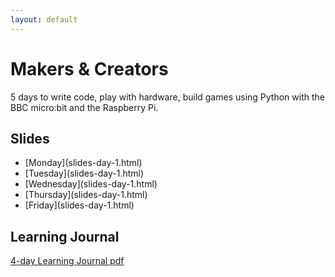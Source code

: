 ```yaml
---
layout: default
---
```

# Makers & Creators

<p><i class="fas fa-code"></i> 5 days to write code, play with hardware, build games
using Python with the BBC micro:bit and the Raspberry Pi.
</p>


## Slides

<ul class="fa-ul">
<li><span class="fa-li"><i class="fas fa-code"></i></span>[Monday](slides-day-1.html)</li>
<li><span class="fa-li"><i class="fas fa-code"></i>[Tuesday](slides-day-1.html)</li>
<li><span class="fa-li"><i class="fas fa-code"></i>[Wednesday](slides-day-1.html)</li>
<li><span class="fa-li"><i class="fas fa-code"></i>[Thursday](slides-day-1.html)</li>
<li><span class="fa-li"><i class="fas fa-code"></i>[Friday](slides-day-1.html)</li>
</ul>


## Learning Journal

[4-day Learning Journal pdf](learning-journal-4.pdf)
